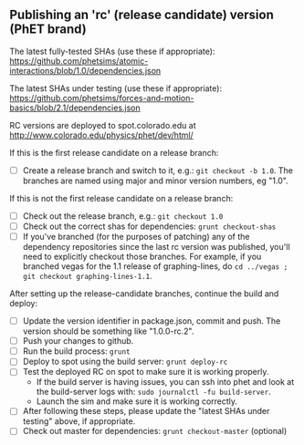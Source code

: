 
## Publishing an 'rc' (release candidate) version (PhET brand)

The latest fully-tested SHAs (use these if appropriate): https://github.com/phetsims/atomic-interactions/blob/1.0/dependencies.json

The latest SHAs under testing (use these if appropriate): https://github.com/phetsims/forces-and-motion-basics/blob/2.1/dependencies.json

RC versions are deployed to spot.colorado.edu at http://www.colorado.edu/physics/phet/dev/html/

If this is the first release candidate on a release branch:

- [ ] Create a release branch and switch to it, e.g.: `git checkout -b 1.0`. The branches are named using major and minor version numbers, eg "1.0".

If this is not the first release candidate on a release branch:

- [ ] Check out the release branch, e.g.: `git checkout 1.0`
- [ ] Check out the correct shas for dependencies: `grunt checkout-shas`
- [ ] If you've branched (for the purposes of patching) any of the dependency repositories since the last rc version was
published, you'll need to explicitly checkout those branches. For example, if you branched vegas for the 1.1 release of
graphing-lines, do `cd ../vegas ; git checkout graphing-lines-1.1`.

After setting up the release-candidate branches, continue the build and deploy:

- [ ] Update the version identifier in package.json, commit and push. The version should be something like "1.0.0-rc.2".
- [ ] Push your changes to github.
- [ ] Run the build process: `grunt`
- [ ] Deploy to spot using the build server: `grunt deploy-rc`
- [ ] Test the deployed RC on spot to make sure it is working properly. 
    * If the build server is having issues, you can ssh into phet and look at the build-server logs with: `sudo journalctl -fu build-server`. 
    * Launch the sim and make sure it is working correctly.
- [ ] After following these steps, please update the "latest SHAs under testing" above, if appropriate.
- [ ] Check out master for dependencies: `grunt checkout-master` (optional)
